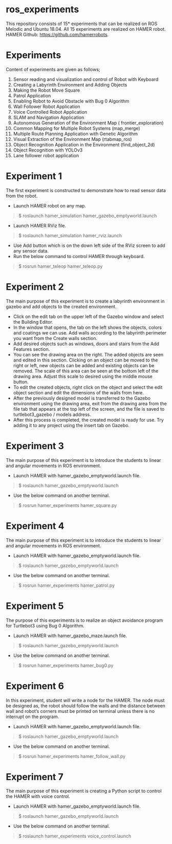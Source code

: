 # ros_experiments
This repository consists of 15* experiments that can be realized on ROS Melodic and Ubuntu 18.04. All 15 experiments are realized on HAMER robot.
HAMER Github: https://github.com/hamerrobots.

# Experiments

Content of experiments are given as follows; 

1. Sensor reading and visualization and control of Robot with Keyboard
2. Creating a Labyrinth Environment and Adding Objects
3. Making the Robot Move Square
4. Patrol Application
5. Enabling Robot to Avoid Obstacle with Bug 0 Algorithm
6. Wall Follower Robot Application
7. Voice Controlled Robot Application
8. SLAM and Navigation Application
9. Autonomous Generation of the Environment Map ( frontier_exploration)
10. Common Mapping for Multiple Robot Systems (map_merge)
11. Multiple Route Planning Application with Genetic Algorithm
12. Visual Extraction of the Environment Map (rtabmap_ros)
13. Object Recognition Application in the Environment (find_object_2d)
14. Object Recognition with YOLOv3
15. Lane follower robot application

# Experiment 1

The first experiment is constructed to demonstrate how to read sensor data from the robot. 
- Launch HAMER robot on any map.
> $ roslaunch hamer_simulation hamer_gazebo_emptyworld.launch
- Launch HAMER RViz file.
> $ roslaunch hamer_simulation hamer_rviz.launch 
- Use Add button which is on the down left side of the RViz screen to add any sensor data.
- Run the below command to control HAMER through keyboard.
> $ rosrun hamer_teleop hamer_teleop.py

# Experiment 2
The main purpose of this experiment is to create a labyrinth environment in gazebo and add
objects to the created environment.

- Click on the edit tab on the upper left of the Gazebo window and select the Building Editor.
- In the window that opens, the tab on the left shows the objects, colors and coatings we can
use. Add walls according to the labyrinth perimeter you want from the Create walls section.
- Add desired objects such as windows, doors and stairs from the Add Features section.
- You can see the drawing area on the right. The added objects are seen and edited in this
section. Clicking on an object can be moved to the right or left, new objects can be added and
existing objects can be removed. The scale of this area can be seen at the bottom left of the
drawing area. Adjust this scale to desired using the middle mouse button.
- To edit the created objects, right click on the object and select the edit object section and edit
the dimensions of the walls from here.
- After the previously designed model is transferred to the Gazebo environment using the
drawing area, exit from the drawing area from the file tab that appears at the top left of the
screen, and the file is saved to turtlebot3_gazebo / models address.
- After this process is completed, the created model is ready for use. Try adding it to any project
using the insert tab on Gazebo.
 
# Experiment 3
The main purpose of this experiment is to introduce the students to linear and angular
movements in ROS environment.
- Launch HAMER with hamer_gazebo_emptyworld.launch file.
> $ roslaunch hamer_gazebo_emptyworld.launch
- Use the below command on another terminal.
> $ rosrun hamer_experiments hamer_square.py

# Experiment 4
The main purpose of this experiment is to introduce the students to linear and angular
movements in ROS environment.

- Launch HAMER with hamer_gazebo_emptyworld.launch file.
> $ roslaunch hamer_gazebo_emptyworld.launch
- Use the below command on another terminal.
> $ rosrun hamer_experiments hamer_patrol.py

# Experiment 5
The purpose of this experiments is to realize an object avoidance program for Turtlebot3 using
Bug 0 Algorithm.

- Launch HAMER with hamer_gazebo_maze.launch file.
> $ roslaunch hamer_gazebo_emptyworld.launch
- Use the below command on another terminal.
> $ rosrun hamer_experiments hamer_bug0.py

# Experiment 6
In this experiment, student will write a node for the HAMER. The node must be designed as, the robot should follow the walls and the distance between wall and robot’s corners must be printed on terminal unless there is no interrupt on the program.


- Launch HAMER with hamer_gazebo_emptyworld.launch file.
> $ roslaunch hamer_gazebo_emptyworld.launch
- Use the below command on another terminal.
> $ rosrun hamer_experiments hamer_follow_wall.py

# Experiment 7
The main purpose of this experiment is creating a Python script to control the HAMER with voice control.

- Launch HAMER with hamer_gazebo_emptyworld.launch file.
> $ roslaunch hamer_gazebo_emptyworld.launch
- Use the below command on another terminal.
> $ roslaunch hamer_experiments voice_control.launch
